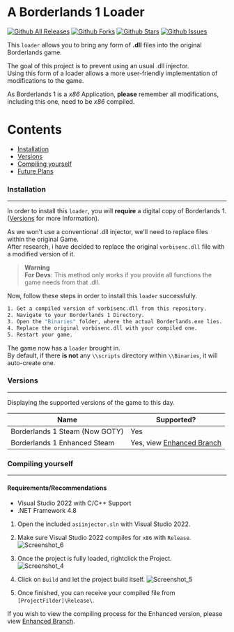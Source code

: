 # A Borderlands 1 Loader


[![Github All Releases](https://img.shields.io/github/downloads/Montrii/Borderlands1.Injector/total.svg)]()
[![Github Forks](https://img.shields.io/github/forks/Montrii/Borderlands1.Injector)]()
[![Github Stars](https://img.shields.io/github/stars/Montrii/Borderlands1.Injector)]()
[![Github Issues](https://img.shields.io/github/issues/Montrii/Borderlands1.Injector)]()

This `loader` allows you to bring any form of **.dll** files into the original Borderlands game.

The goal of this project is to prevent using an usual .dll injector.  
Using this form of a loader allows a more user-friendly implementation of modifications to the game.

As Borderlands 1 is a *x86* Application, **please** remember all modifications, including this one, need to be *x86* compiled.

Contents
========

* [Installation](#installation)
* [Versions](#versions)
* [Compiling yourself](#compiling)
* [Future Plans](#future)


### Installation
---


In order to install this `loader`, you will **require** a digital copy of Borderlands 1.   
([Versions](#versions) for more Information).

As we won't use a conventional .dll injector, we'll need to replace files within the original Game.  
After research, i have decided to replace the original `vorbisenc.dll` file with a modified version of it.  


> **Warning**  
> **For Devs**: This method only works if you provide all functions the game needs from that .dll.

Now, follow these steps in order to install this `loader` successfully.   

```bash
1. Get a compiled version of vorbisenc.dll from this repository.
2. Navigate to your Borderlands 1 Directory.
3. Open the "Binaries" folder, where the actual Borderlands.exe lies.
4. Replace the original vorbisenc.dll with your compiled one.
5. Restart your game.
```   

The game now has a `loader` brought in.   
By default, if there **is not** any `\\scripts` directory within `\\Binaries`, it will auto-create one.


### Versions
---

Displaying the supported versions of the game to this day.

| Name                           | Supported? |
|--------------------------------|------------|
| Borderlands 1 Steam (Now GOTY) | Yes        |
| Borderlands 1 Enhanced Steam   | Yes, view [Enhanced Branch](https://github.com/Montrii/Borderlands1.Injector/tree/enhanced)  |


### Compiling yourself
---

#### Requirements/Recommendations

* Visual Studio 2022 with C/C++ Support
* .NET Framework 4.8
   
1. Open the included `asiinjector.sln` with Visual Studio 2022. 
2. Make sure Visual Studio 2022 compiles for `x86` with `Release`.
![Screenshot_6](https://user-images.githubusercontent.com/69902394/187504915-8391f008-643b-40ca-a436-7e89921fe2dc.png)

2. Once the project is fully loaded, rightclick the Project.           
![Screenshot_4](https://user-images.githubusercontent.com/69902394/187504918-b6dd6f0e-ba31-45d6-bad3-138f2395b6ee.png)

3. Click on `Build` and let the project build itself. 
![Screenshot_5](https://user-images.githubusercontent.com/69902394/187504917-2e9d0151-1646-4d05-95d6-e95ae270e2e4.png)

4. Once finished, you can receive your compiled file from `[ProjectFilder]\Release\`.

If you wish to view the compiling process for the Enhanced version, please view [Enhanced Branch](https://github.com/Montrii/Borderlands1.Injector/tree/enhanced).





